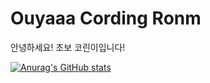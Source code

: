 # Ouyaaa Cording Ronm
안녕하세요! 초보 코린이입니다!<br>

[![Anurag's GitHub stats](https://github-readme-stats.vercel.app/api?ouyaaa=anuraghazra)](https://github.com/anuraghazra/github-readme-stats)

